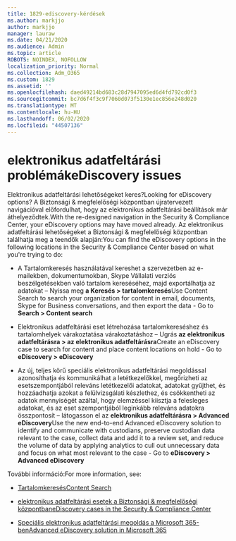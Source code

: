 ```yaml
---
title: 1829-ediscovery-kérdések
ms.author: markjjo
author: markjjo
manager: lauraw
ms.date: 04/21/2020
ms.audience: Admin
ms.topic: article
ROBOTS: NOINDEX, NOFOLLOW
localization_priority: Normal
ms.collection: Adm_O365
ms.custom: 1829
ms.assetid: ''
ms.openlocfilehash: daed49214bd683c28d7947095ed6d4fd792cd0f3
ms.sourcegitcommit: bc7d6f4f3c9f7060d073f5130e1ec856e248d020
ms.translationtype: MT
ms.contentlocale: hu-HU
ms.lasthandoff: 06/02/2020
ms.locfileid: "44507136"
---
```

# <a name="ediscovery-issues"></a><span data-ttu-id="1cccf-102">elektronikus adatfeltárási problémák</span><span class="sxs-lookup"><span data-stu-id="1cccf-102">eDiscovery issues</span></span>

<span data-ttu-id="1cccf-103">Elektronikus adatfeltárási lehetőségeket keres?</span><span class="sxs-lookup"><span data-stu-id="1cccf-103">Looking for eDiscovery options?</span></span> <span data-ttu-id="1cccf-104">A Biztonsági & megfelelőségi központban újratervezett navigációval előfordulhat, hogy az elektronikus adatfeltárási beállítások már áthelyeződtek.</span><span class="sxs-lookup"><span data-stu-id="1cccf-104">With the re-designed navigation in the Security & Compliance Center, your eDiscovery options may have moved already.</span></span>  <span data-ttu-id="1cccf-105">Az elektronikus adatfeltárási lehetőségeket a Biztonsági & megfelelőségi központban találhatja meg a teendők alapján:</span><span class="sxs-lookup"><span data-stu-id="1cccf-105">You can find the eDiscovery options in the following locations in the Security & Compliance Center based on what you're trying to do:</span></span>

- <span data-ttu-id="1cccf-106">A Tartalomkeresés használatával kereshet a szervezetben az e-mailekben, dokumentumokban, Skype Vállalati verziós beszélgetésekben való tartalom kereséséhez, majd exportálhatja az adatokat – Nyissa meg **a Keresés > tartalomkeresés**</span><span class="sxs-lookup"><span data-stu-id="1cccf-106">Use Content Search to search your organization for content in email, documents, Skype for Business conversations, and then export the data - Go to **Search > Content search**</span></span>

- <span data-ttu-id="1cccf-107">Elektronikus adatfeltárási eset létrehozása tartalomkereséshez és tartalomhelyek várakoztatása várakoztatáshoz – Ugrás **az elektronikus adatfeltárásra > az elektronikus adatfeltárásra**</span><span class="sxs-lookup"><span data-stu-id="1cccf-107">Create an eDiscovery case to search for content and place content locations on hold - Go to **eDiscovery > eDiscovery**</span></span>

- <span data-ttu-id="1cccf-108">Az új, teljes körű speciális elektronikus adatfeltárási megoldással azonosíthatja és kommunikálhat a letétkezelőkkel, megőrizheti az esetszempontjából releváns letétkezelői adatokat, adatokat gyűjthet, és hozzáadhatja azokat a felülvizsgálati készlethez, és csökkentheti az adatok mennyiségét azáltal, hogy elemzéssel kiisztja a felesleges adatokat, és az eset szempontjából leginkább releváns adatokra összpontosít – látogasson el az **elektronikus adatfeltárásra > Advanced eDiscovery**</span><span class="sxs-lookup"><span data-stu-id="1cccf-108">Use the new end-to-end Advanced eDiscovery solution to identify and communicate with custodians, preserve custodian data relevant to the case, collect data and add it to a review set, and reduce the volume of data by applying analytics to cull out unnecessary data and focus on what most relevant to the case -  Go to **eDiscovery > Advanced eDiscovery**</span></span>

<span data-ttu-id="1cccf-109">További információ:</span><span class="sxs-lookup"><span data-stu-id="1cccf-109">For more information, see:</span></span>

- [<span data-ttu-id="1cccf-110">Tartalomkeresés</span><span class="sxs-lookup"><span data-stu-id="1cccf-110">Content Search</span></span>](https://docs.microsoft.com/microsoft-365/compliance/content-search)

- [<span data-ttu-id="1cccf-111">elektronikus adatfeltárási esetek a Biztonsági & megfelelőségi központban</span><span class="sxs-lookup"><span data-stu-id="1cccf-111">eDiscovery cases in the Security & Compliance Center</span></span>](https://docs.microsoft.com/microsoft-365/compliance/ediscovery-cases)

- [<span data-ttu-id="1cccf-112">Speciális elektronikus adatfeltárási megoldás a Microsoft 365-ben</span><span class="sxs-lookup"><span data-stu-id="1cccf-112">Advanced eDiscovery solution in Microsoft 365</span></span>](https://docs.microsoft.com/microsoft-365/compliance/overview-ediscovery-20)
